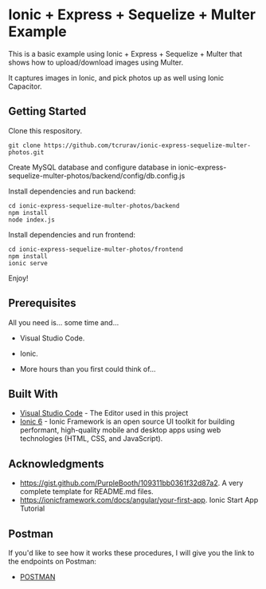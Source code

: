 # Ionic + Express + Sequelize + Multer Example

This is a basic example using Ionic + Express + Sequelize + Multer that shows how to upload/download images using Multer.

It captures images in Ionic, and pick photos up as well using Ionic Capacitor.

## Getting Started

Clone this respository.

```
git clone https://github.com/tcrurav/ionic-express-sequelize-multer-photos.git
```

Create MySQL database and configure database in ionic-express-sequelize-multer-photos/backend/config/db.config.js

Install dependencies and run backend:

```
cd ionic-express-sequelize-multer-photos/backend
npm install
node index.js
```

Install dependencies and run frontend:

```
cd ionic-express-sequelize-multer-photos/frontend
npm install
ionic serve
```

Enjoy!

## Prerequisites

All you need is... some time and...
* Visual Studio Code.
* Ionic.

* More hours than you first could think of...

## Built With

* [Visual Studio Code](https://code.visualstudio.com/) - The Editor used in this project
* [Ionic 6](https://ionicframework.com/docs/intro) - Ionic Framework is an open source UI toolkit for building performant, high-quality mobile and desktop apps using web technologies (HTML, CSS, and JavaScript).

## Acknowledgments

* https://gist.github.com/PurpleBooth/109311bb0361f32d87a2. A very complete template for README.md files.
* https://ionicframework.com/docs/angular/your-first-app. Ionic Start App Tutorial

## Postman

If you'd like to see how it works these procedures, I will give you the link to the endpoints on Postman:

* [POSTMAN](https://documenter.getpostman.com/view/20285106/2s83tFGWv8)
